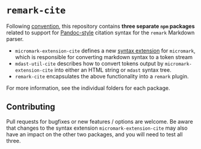 # `remark-cite`

Following [convention](https://github.com/micromark/micromark/discussions/56), this repository contains **three separate `npm` packages** related to support for [Pandoc-style](https://pandoc.org/MANUAL.html#extension-citations) citation syntax for the `remark` Markdown parser.

* `micromark-extension-cite` defines a new [syntax extension](https://github.com/micromark/micromark#syntaxextension) for `micromark`, which is responsible for converting markdown syntax to a token stream
* `mdast-util-cite` describes how to convert tokens output by `micromark-extension-cite` into either an HTML string or `mdast` syntax tree.
* `remark-cite` encapsulates the above functionality into a `remark` plugin.

For more information, see the individual folders for each package.

## Contributing

Pull requests for bugfixes or new features / options are welcome.  Be aware that changes to the syntax extension `micromark-extension-cite` may also have an impact on the other two packages, and you will need to test all three.